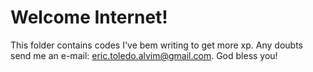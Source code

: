 # Welcome Internet!
This folder contains codes I've bem writing to get more xp. Any doubts send me an e-mail: eric.toledo.alvim@gmail.com. God bless you!
